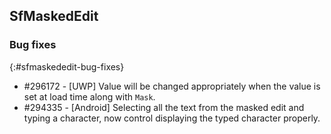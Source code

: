 ## SfMaskedEdit

### Bug fixes
{:#sfmaskededit-bug-fixes}

* \#296172 - [UWP] Value will be changed appropriately when the value is set at load time along with `Mask`.
* \#294335 - [Android] Selecting all the text from the masked edit and typing a character, now control displaying the typed character properly.
